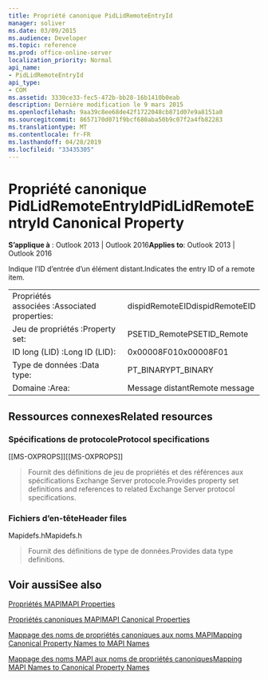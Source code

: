 ```yaml
---
title: Propriété canonique PidLidRemoteEntryId
manager: soliver
ms.date: 03/09/2015
ms.audience: Developer
ms.topic: reference
ms.prod: office-online-server
localization_priority: Normal
api_name:
- PidLidRemoteEntryId
api_type:
- COM
ms.assetid: 3330ce33-fec5-472b-bb28-16b1410b0eab
description: Dernière modification le 9 mars 2015
ms.openlocfilehash: 9aa39c8ee68de42f1722048cb871d07e9a8151a0
ms.sourcegitcommit: 8657170d071f9bcf680aba50b9c07f2a4fb82283
ms.translationtype: MT
ms.contentlocale: fr-FR
ms.lasthandoff: 04/28/2019
ms.locfileid: "33435305"
---
```

# <a name="pidlidremoteentryid-canonical-property"></a><span data-ttu-id="f7fbe-103">Propriété canonique PidLidRemoteEntryId</span><span class="sxs-lookup"><span data-stu-id="f7fbe-103">PidLidRemoteEntryId Canonical Property</span></span>

  
  
<span data-ttu-id="f7fbe-104">**S’applique à** : Outlook 2013 | Outlook 2016</span><span class="sxs-lookup"><span data-stu-id="f7fbe-104">**Applies to**: Outlook 2013 | Outlook 2016</span></span> 
  
<span data-ttu-id="f7fbe-105">Indique l’ID d’entrée d’un élément distant.</span><span class="sxs-lookup"><span data-stu-id="f7fbe-105">Indicates the entry ID of a remote item.</span></span>
  
|||
|:-----|:-----|
|<span data-ttu-id="f7fbe-106">Propriétés associées :</span><span class="sxs-lookup"><span data-stu-id="f7fbe-106">Associated properties:</span></span>  <br/> |<span data-ttu-id="f7fbe-107">dispidRemoteEID</span><span class="sxs-lookup"><span data-stu-id="f7fbe-107">dispidRemoteEID</span></span>  <br/> |
|<span data-ttu-id="f7fbe-108">Jeu de propriétés :</span><span class="sxs-lookup"><span data-stu-id="f7fbe-108">Property set:</span></span>  <br/> |<span data-ttu-id="f7fbe-109">PSETID_Remote</span><span class="sxs-lookup"><span data-stu-id="f7fbe-109">PSETID_Remote</span></span>  <br/> |
|<span data-ttu-id="f7fbe-110">ID long (LID) :</span><span class="sxs-lookup"><span data-stu-id="f7fbe-110">Long ID (LID):</span></span>  <br/> |<span data-ttu-id="f7fbe-111">0x00008F01</span><span class="sxs-lookup"><span data-stu-id="f7fbe-111">0x00008F01</span></span>  <br/> |
|<span data-ttu-id="f7fbe-112">Type de données :</span><span class="sxs-lookup"><span data-stu-id="f7fbe-112">Data type:</span></span>  <br/> |<span data-ttu-id="f7fbe-113">PT_BINARY</span><span class="sxs-lookup"><span data-stu-id="f7fbe-113">PT_BINARY</span></span>  <br/> |
|<span data-ttu-id="f7fbe-114">Domaine :</span><span class="sxs-lookup"><span data-stu-id="f7fbe-114">Area:</span></span>  <br/> |<span data-ttu-id="f7fbe-115">Message distant</span><span class="sxs-lookup"><span data-stu-id="f7fbe-115">Remote message</span></span>  <br/> |
   
## <a name="related-resources"></a><span data-ttu-id="f7fbe-116">Ressources connexes</span><span class="sxs-lookup"><span data-stu-id="f7fbe-116">Related resources</span></span>

### <a name="protocol-specifications"></a><span data-ttu-id="f7fbe-117">Spécifications de protocole</span><span class="sxs-lookup"><span data-stu-id="f7fbe-117">Protocol specifications</span></span>

<span data-ttu-id="f7fbe-118">[[MS-OXPROPS]]</span><span class="sxs-lookup"><span data-stu-id="f7fbe-118">[[MS-OXPROPS]]</span></span> 
  
> <span data-ttu-id="f7fbe-119">Fournit des définitions de jeu de propriétés et des références aux spécifications Exchange Server protocole.</span><span class="sxs-lookup"><span data-stu-id="f7fbe-119">Provides property set definitions and references to related Exchange Server protocol specifications.</span></span>
    
### <a name="header-files"></a><span data-ttu-id="f7fbe-120">Fichiers d’en-tête</span><span class="sxs-lookup"><span data-stu-id="f7fbe-120">Header files</span></span>

<span data-ttu-id="f7fbe-121">Mapidefs.h</span><span class="sxs-lookup"><span data-stu-id="f7fbe-121">Mapidefs.h</span></span>
  
> <span data-ttu-id="f7fbe-122">Fournit des définitions de type de données.</span><span class="sxs-lookup"><span data-stu-id="f7fbe-122">Provides data type definitions.</span></span>
    
## <a name="see-also"></a><span data-ttu-id="f7fbe-123">Voir aussi</span><span class="sxs-lookup"><span data-stu-id="f7fbe-123">See also</span></span>



[<span data-ttu-id="f7fbe-124">Propriétés MAPI</span><span class="sxs-lookup"><span data-stu-id="f7fbe-124">MAPI Properties</span></span>](mapi-properties.md)
  
[<span data-ttu-id="f7fbe-125">Propriétés canoniques MAPI</span><span class="sxs-lookup"><span data-stu-id="f7fbe-125">MAPI Canonical Properties</span></span>](mapi-canonical-properties.md)
  
[<span data-ttu-id="f7fbe-126">Mappage des noms de propriétés canoniques aux noms MAPI</span><span class="sxs-lookup"><span data-stu-id="f7fbe-126">Mapping Canonical Property Names to MAPI Names</span></span>](mapping-canonical-property-names-to-mapi-names.md)
  
[<span data-ttu-id="f7fbe-127">Mappage des noms MAPI aux noms de propriétés canoniques</span><span class="sxs-lookup"><span data-stu-id="f7fbe-127">Mapping MAPI Names to Canonical Property Names</span></span>](mapping-mapi-names-to-canonical-property-names.md)

